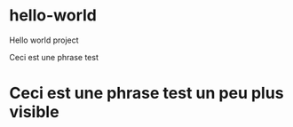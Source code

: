 # hello-world
Hello world project

Ceci est une phrase test
# Ceci est une phrase test un peu plus visible
